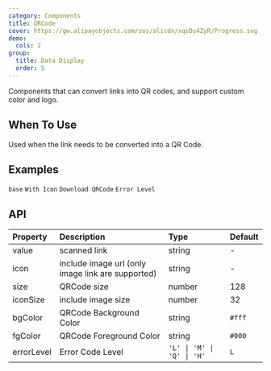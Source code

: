 ```yaml
---
category: Components
title: QRCode
cover: https://gw.alipayobjects.com/zos/alicdn/xqsDu4ZyR/Progress.svg
demo:
  cols: 2
group:
  title: Data Display
  order: 5
---
```


Components that can convert links into QR codes, and support custom color and logo.

<Alert message="If the QR code cannot be scanned for identification, it may be because the link address is too long, which leads to too dense pixels. You can configure the QR code to be larger through `size`, or shorten the link through short link services."></Alert>

## When To Use

Used when the link needs to be converted into a QR Code.

## Examples

<!-- prettier-ignore -->
<code src="./demo/base.tsx">base</code>
<code src="./demo/icon.tsx">With Icon</code>
<code src="./demo/download.tsx">Download QRCode</code>
<code src="./demo/errorlevel.tsx">Error Level</code>

## API

| Property | Description | Type | Default |
| :-- | :-- | :-- | :-- |
| value | scanned link | string | - |
| icon | include image url (only image link are supported) | string | - |
| size | QRCode size | number | 128 |
| iconSize | include image size | number | 32 |
| bgColor | QRCode Background Color | string | `#fff` |
| fgColor | QRCode Foreground Color | string | `#000` |
| errorLevel | Error Code Level | `'L' \| 'M' \| 'Q' \| 'H' ` | `L` |

